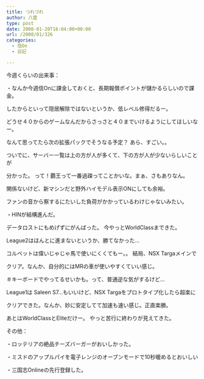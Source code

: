 ```yaml
---
title: つれづれ
author: 八雲
type: post
date: 2008-01-20T16:04:00+00:00
url: /2008/01/326
categories:
  - 信On
  - 日記

---
```

今週くらいの出来事：
  
・なんか今週信Onに課金しておくと、長期報償ポイントが儲かるらしいので課金。
  
したからといって隠居解除ではないというか、低レベル修得だるー。
  
どうせ４０からのゲームなんだからさっさと４０までいけるようにしてほしいなー。
  
なんて思ってたら次の拡張パックでそうなる予定？ あら、すごい。。
  
ついでに、サーバー一覧は上の方が人が多くて、下の方が人が少ないらしいことが
  
分かった。 って！覇王って一番過疎ってことかいな。まぁ、さもありなん。
  
関係ないけど、新マシンだと野外ハイモデル表示ONにしても余裕。
  
ファンの音から察するにたいした負荷がかかっているわけじゃないみたい。

・HINが結構進んだ。
  
データロストにもめげずにがんばった。 今やっとWorldClassまできた。
  
League2はほんとに進まないというか、勝てなかった…
  
コルベットは偉いじゃじゃ馬で使いにくくてもー。。 結局、NSX Targaメインで
  
クリア。なんか、自分的にはMRの車が使いやすくていい感じ。
  
＃キーボードでやってるせいかも。って、普通逆な気がするけど…
  
League1は Saleen S7…もいいけど、NSX Targaをプロトタイプ化したら超楽に
  
クリアできた。なんか、妙に安定してて加速も速い感じ。正直楽勝。
  
あとはWorldClassとEliteだけー。 やっと苦行に終わりが見えてきた。

その他：
  
・ロッテリアの絶品チーズバーガーがおいしかった。
  
・ミスドのアップルパイを電子レンジのオーブンモードで10秒暖めるとおいしい
  
・三国志Onlineの先行登録した。